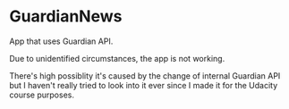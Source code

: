 # GuardianNews
App that uses Guardian API.

Due to unidentified circumstances, the app is not working.

There's high possiblity it's caused by the change of internal Guardian API
but I haven't really tried to look into it ever since I made it for the Udacity course purposes.
